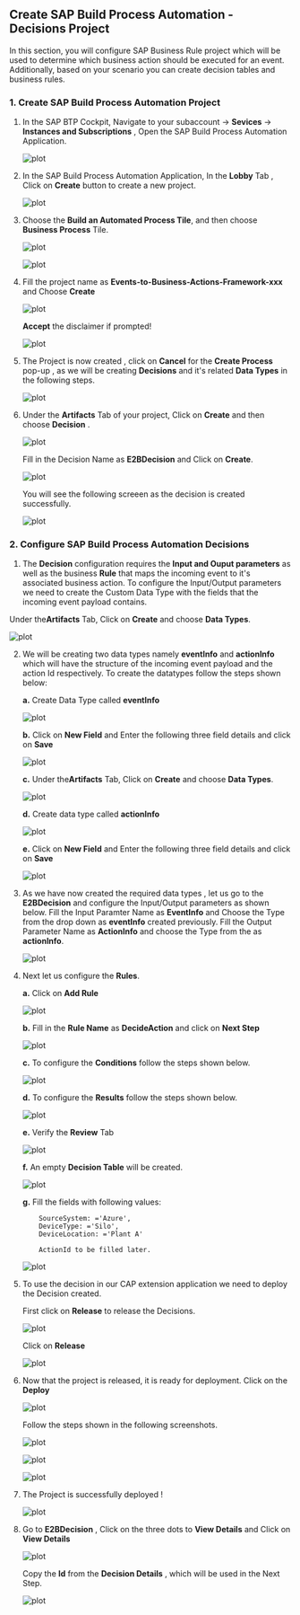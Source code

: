 ## Create SAP Build Process Automation - Decisions Project
In this section, you will configure SAP Business Rule project which will be used to determine which business action should be executed for an event. Additionally, based on your scenario you can create decision tables and business rules.

### 1. Create SAP Build Process Automation Project

1. In the SAP BTP Cockpit, Navigate to your subaccount -> **Sevices** -> **Instances and Subscriptions** , Open the SAP Build Process Automation Application.

    ![plot](./images/subscriptions.png)

2. In the SAP Build Process Automation Application, In the **Lobby** Tab , Click on **Create** button to create a new project.

    ![plot](./images/lobby.png)

3. Choose the **Build an Automated Process Tile**, and then choose **Business Process** Tile.

    ![plot](./images/automatedprocess.png)

    ![plot](./images/process.png)

4. Fill the project name as **Events-to-Business-Actions-Framework-xxx** and Choose **Create**

    ![plot](./images/createproject.png)

    **Accept** the disclaimer if prompted!

    ![plot](./images/AcceptDisclaimer.png)    

5. The Project is now created , click on **Cancel** for the **Create Process** pop-up , as we will be creating **Decisions** and it's related **Data Types** in the following steps.

    ![plot](./images/ProjectCreated.png)

6. Under the **Artifacts** Tab of your project, Click on **Create** and then choose **Decision** .

    ![plot](./images/CreateDecision.png)

    Fill in the Decision Name as **E2BDecision** and Click on **Create**.

    ![plot](./images/DecisionName.png)

    You will see the following screeen as the decision is created successfully.

    ![plot](./images/DecisionCreated.png)   

### 2. Configure SAP Build Process Automation Decisions

1. The **Decision** configuration requires the **Input and Ouput parameters** as well as the business **Rule** that maps the incoming event to it's associated business action. To configure the Input/Output parameters we need to create the Custom Data Type with the fields that the incoming event payload contains.

 Under the**Artifacts** Tab, Click on **Create** and choose **Data Types**.

 ![plot](./images/CreateDataType.png)

2. We will be creating two data types namely **eventInfo** and **actionInfo** which will have the structure of the incoming event payload and the action Id respectively. To create the datatypes follow the steps shown below:

    **a.** Create Data Type called **eventInfo**

    ![plot](./images/eventInfoDT.png)

    **b.**  Click on **New Field** and Enter the following three field details and click on **Save**

    ![plot](./images/eventDTFields.png)

    **c.** Under the**Artifacts** Tab, Click on **Create** and choose **Data Types**.

    ![plot](./images/actionInfoDT.png)

    **d.** Create data type called **actionInfo** 

    ![plot](./images/actionDTname.png)

    **e.** Click on **New Field** and Enter the following three field details and click on **Save**

    ![plot](./images/actionDTFields.png)

3. As we have now created the required data types , let us go to the **E2BDecision** and configure the Input/Output parameters as shown below. Fill the Input Paramter Name as **EventInfo** and Choose the Type from the drop down as **eventInfo** created previously. Fill the Output Parameter Name as **ActionInfo** and choose the Type from the as **actionInfo**.

    ![plot](./images/addIpOp.png)

4. Next let us configure the **Rules**. 

    **a.** Click on **Add Rule**

    ![plot](./images/addRule.png)

    **b.** Fill in the **Rule Name** as **DecideAction** and click on **Next Step**

    ![plot](./images/CreateRule1.png)

    **c.** To configure the **Conditions** follow the steps shown below. 

    ![plot](./images/CreateRule2.png)

    **d.** To configure the **Results** follow the steps shown below.

    ![plot](./images/CreateRule3.png)

    **e.** Verify the **Review** Tab 

    ![plot](./images/CreateRule4.png)

    **f.** An empty **Decision Table** will be created.

    ![plot](./images/CreateRule5.png)

    **g.** Fill the fields with following values:
    ```
        SourceSystem: ='Azure',
        DeviceType: ='Silo',
        DeviceLocation: ='Plant A'

        ActionId to be filled later.
    ```
    ![plot](./images/RuleField.png)

5. To use the decision in our CAP extension application we need to deploy the Decision created. 

    First click on **Release** to release the Decisions. 
    
    ![plot](./images/RuleCreated.png)

    Click on **Release**

    ![plot](./images/ProjectRelease.png)

6. Now that the project is released, it is ready for deployment. Click on the **Deploy**

    ![plot](./images/Deploy1.png)

    Follow the steps shown in the following screenshots.

    ![plot](./images/Deploy2.png)

    ![plot](./images/Deploy3.png)

    ![plot](./images/Deploy4.png)

7. The Project is successfully deployed ! 

    ![plot](./images/Deployed.png)


8. Go to **E2BDecision** , Click on the three dots to **View Details** and Click on **View Details**

    ![plot](./images/ViewDetails.png)

    Copy the **Id** from the **Decision Details** , which will be used in the Next Step.

    ![plot](./images/ViewDetails2.png)
 